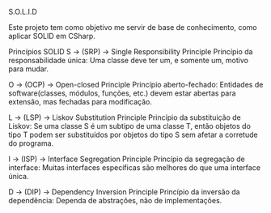 S.O.L.I.D

Este projeto tem como objetivo me servir de base de conhecimento,
como aplicar SOLID em CSharp.

Princípios SOLID
S -> (SRP) -> Single Responsibility Principle
    Princípio da responsabilidade única: Uma classe deve ter um, e somente um, motivo para mudar.

O -> (OCP) -> Open-closed Principle
	Princípio aberto-fechado: Entidades de software(classes, módulos, funções, etc.) devem estar abertas para extensão, mas fechadas para modificação.

L -> (LSP) -> Liskov Substitution Principle
	Princípio da substituição de Liskov: Se uma classe S é um subtipo de uma classe T, então objetos do tipo T podem ser substituídos por objetos do tipo S sem afetar a corretude do programa.

I -> (ISP) -> Interface Segregation Principle
	Princípio da segregação de interface: Muitas interfaces específicas são melhores do que uma interface única.

D -> (DIP) -> Dependency Inversion Principle
	Princípio da inversão da dependência: Dependa de abstrações, não de implementações.
